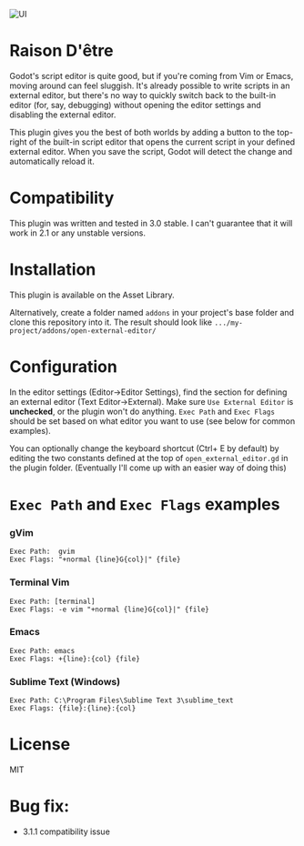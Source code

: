![UI](ui.png)

# Raison D'être
Godot's script editor is quite good, but if you're coming from Vim or Emacs, moving around can feel sluggish.
It's already possible to write scripts in an external editor, but there's no way to quickly switch back to the built-in
editor (for, say, debugging) without opening the editor settings and disabling the external editor.

This plugin gives you the best of both worlds by adding a button to the top-right of the built-in script editor that opens the current script in your defined external editor.
When you save the script, Godot will detect the change and automatically reload it.

# Compatibility
This plugin was written and tested in 3.0 stable. I can't guarantee that it will work in 2.1 or any unstable versions.

# Installation
This plugin is available on the Asset Library.

Alternatively, create a folder named `addons` in your project's base folder and clone this repository into it.
The result should look like `.../my-project/addons/open-external-editor/`

# Configuration
In the editor settings (Editor->Editor Settings), find the section for defining an external editor (Text Editor->External).
Make sure `Use External Editor` is **unchecked**, or the plugin won't do anything. `Exec Path` and `Exec Flags` should be set based on what editor you want to use (see below for common examples).

You can optionally change the keyboard shortcut (Ctrl+ E by default) by editing the two constants defined at the top of `open_external_editor.gd` in the plugin folder. (Eventually I'll come up with an easier way of doing this)

# `Exec Path` and `Exec Flags` examples


### gVim
```
Exec Path:  gvim
Exec Flags: "+normal {line}G{col}|" {file}
```

### Terminal Vim
```
Exec Path: [terminal]
Exec Flags: -e vim "+normal {line}G{col}|" {file}
```

### Emacs
```
Exec Path: emacs
Exec Flags: +{line}:{col} {file}
```

### Sublime Text (Windows)
```
Exec Path: C:\Program Files\Sublime Text 3\sublime_text
Exec Flags: {file}:{line}:{col}
```

# License
MIT

# Bug fix:
- 3.1.1 compatibility issue